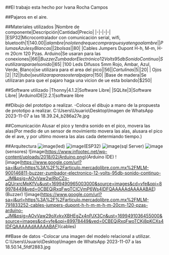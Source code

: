##El trabajo esta hecho por Ivana Rocha Campos 



##Pajaros en el aire.


##Materiales utilizados
|Nombre de componente|Descripción|Cantidad|Precio|
|-|-|-|-|
|ESP32|Microcontralador con comunicación serial, wifi, bluetooth|1|$140.00|
|alambre|no lo tendre que comprar pues ya tengo alambre|
|Plumas Azules y Blancas||2 bolsas||$80|
|Cables Jumpers Dupont H-h, M-m, H-m 20cm 120 Pzas. Arduino|Se usaran para las conexiones||$66|
|Buzzer Zumbador Electrónico 12 Volts 95db Sonido Continuo|Se utilizara para el sonido||$65|
|100 Leds Difusos 5mm Rojo, Ambar, Azul, Verde, Blanco|se utilizara para el area del pico||$56|
|Cartulinas |5||$20|
| Ojos |2| |$12|
|tubo|se utilizara para soster al pajaro|$150|
|Base de madera|Se utilizaran para que el pajaro haga una vicion de ue esta bolando|$250| 


##Software utilizado
|Thonny|4.1.2|Software Libre|
|SQLite|3|Software Libre|
|ArduinoIDE|2.2.1|software libre

##Dibujo del prototipo a realizar.
-Coloca el dibujo a mano de la propuesta de prototipo a realizar.
C:\Users\Usuario\Desktop\Imagen de WhatsApp 2023-11-07 a las 18.39.24_b286a27e.jpg

##Comunicación 
Alusar el pico y tendra sonido en el pico, movera las alas(Por medio de un sensor de movimiento movera las alas, alusara el pico de el ave, y por ultimo movera las alas cada determiando tiempo.)


##Arquitectura
 ![image](https://github.com/IvanaRocha/rEpositorio/assets/146135319/361b8be6-d20d-498d-b0a8-8d2929d8a85e)(led)
![image](https://github.com/IvanaRocha/rEpositorio/assets/146135319/2a20d29f-6b64-49ba-bf31-947d96316477)(ESP32)
![image](https://github.com/IvanaRocha/rEpositorio/assets/146135319/d9b9a3fe-ac12-43da-ae64-ae66df4998ae)(sql Server)
![image](https://github.com/IvanaRocha/rEpositorio/assets/146135319/3532333b-6ce2-4470-b4d6-6d287229e3ae)(sensores)
![image(https://www.infootec.net/wp-content/uploads/2018/02/Arduino.png)(Arduino IDE)
![image(https://www.google.com/url?sa=i&url=https%3A%2F%2Farticulo.mercadolibre.com.mx%2FMLM-900146811-buzzer-zumbador-electronico-12-volts-95db-sonido-continuo-_JM&psig=AOvVaw2wlRpCZo-aQUrxrcMpKfVu&ust=1699490965003000&source=images&cd=vfe&opi=89978449&ved=0CBEQjRxqFwoTCICVmP6Ws4IDFQAAAAAdAAAAABAE)(Buzzer)
![image(https://www.google.com/url?sa=i&url=https%3A%2F%2Farticulo.mercadolibre.com.mx%2FMLM-791833252-cables-jumpers-dupont-h-h-m-m-h-m-20cm-120-pzas-arduino-_JM&psig=AOvVaw29oXvkvXBHEgZx4nPJX3Cn&ust=1699491036455000&source=images&cd=vfe&opi=89978449&ved=0CBEQjRxqFwoTCKj8pKCXs4IDFQAAAAAdAAAAABAF)(cables)


##Base de datos
-Colocar una imagen del modelo relacional a utilizar.
C:\Users\Usuario\Desktop\Imagen de WhatsApp 2023-11-07 a las 18.50.14_5fdf2883.jpg

